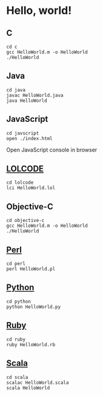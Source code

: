 Hello, world!
===

C
---

```
cd c
gcc HelloWorld.m -o HelloWorld
./HelloWorld
```

Java
---

```
cd java
javac HelloWorld.java
java HelloWorld
```

JavaScript
---

```
cd javscript
open ./index.html
```
Open JavaScript console in browser


[LOLCODE](http://lolcode.org/)
---

```
cd lolcode
lci HelloWorld.lol
```

Objective-C
---

```
cd objective-c
gcc HelloWorld.m -o HelloWorld
./HelloWorld
```

[Perl](http://www.perl.org/)
---

```
cd perl
perl HelloWorld.pl
```

[Python](http://python.org)
---

```
cd python
python HelloWorld.py
```

[Ruby](http://ruby-lang.org)
---

```
cd ruby
ruby HelloWorld.rb
```

[Scala](http://www.scala-lang.org/)
---

```
cd scala
scalac HelloWorld.scala
scala HelloWorld
```